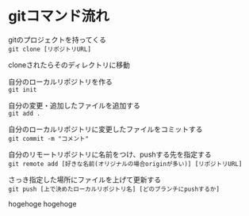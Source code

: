 # gitコマンド流れ

gitのプロジェクトを持ってくる  
`git clone [リポジトリURL]`

cloneされたらそのディレクトリに移動

自分のローカルリポジトリを作る  
`git init`

自分の変更・追加したファイルを追加する  
`git add .`

自分のローカルリポジトリに変更したファイルをコミットする  
`git commit -m "コメント"`

自分のリモートリポジトリに名前をつけ、pushする先を指定する  
`git remote add [好きな名前(オリジナルの場合originが多い)] [リポジトリURL]`

さっき指定した場所にファイルを上げて更新する  
`git push [上で決めたローカルリポジトリ名] [どのブランチにpushするか]`

hogehoge
hogehoge
